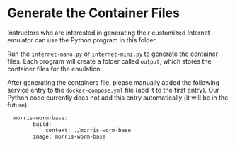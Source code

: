 # Generate the Container Files

Instructors who are interested in generating their customized
Internet emulator can use the Python program in this folder. 

Run the `internet-nano.py` or `internet-mini.py` to generate the container files.
Each program will create a folder called `output`, which stores
the container files for the emulation. 

After  generating the containers file, please manually added the following 
service entry to the `docker-compose.yml` file (add it to the first entry). 
Our Python code currently does not add this entry automatically (it 
will be in the future).

```
  morris-worm-base:
        build:
            context: ./morris-worm-base
        image: morris-worm-base
```
